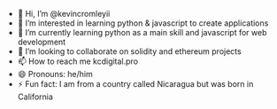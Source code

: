 - 👋 Hi, I’m @kevincromleyii
- 👀 I’m interested in learning python & javascript to create applications
- 🌱 I’m currently learning python as a main skill and javascript for web development
- 💞️ I’m looking to collaborate on solidity and ethereum projects
- 📫 How to reach me kcdigital.pro
- 😄 Pronouns: he/him
- ⚡ Fun fact: I am from a country called Nicaragua but was born in California

<!---
kevincromleyii/kevincromleyii is a ✨ special ✨ repository because its `README.md` (this file) appears on your GitHub profile.
You can click the Preview link to take a look at your changes.
--->
